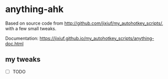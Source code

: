 
# anything-ahk

Based on source code from http://github.com/jixiuf/my_autohotkey_scripts/, with a few small tweaks.

Documentation:  <https://jixiuf.github.io/my_autohotkey_scripts/anything-doc.html>

## my tweaks

- [ ] TODO

